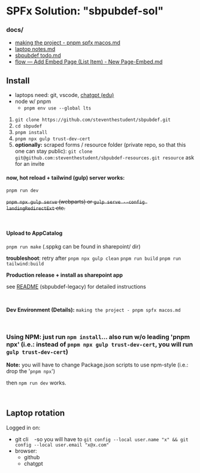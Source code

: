 # SPFx Solution: "sbpubdef-sol"

### docs/

-   [making the project - pnpm spfx macos.md](https://github.com/steventhestudent/sbpubdef/blob/main/docs/making%20the%20project%20-%20pnpm%20spfx%20macos.md)
-   [laptop notes.md](https://github.com/steventhestudent/sbpubdef/blob/main/docs/laptop%20notes.md)
-   [sbpubdef todo.md](https://github.com/steventhestudent/sbpubdef/blob/main/docs/sbpubdef%20todo.md)
-   [flow — Add Embed Page (List Item) - New Page-Embed.md](https://github.com/steventhestudent/sbpubdef/blob/main/docs/flow%20%E2%80%94%20Add%20Embed%20Page%20(List%20item)%20-%20New%20Page-Embed.md)
    &nbsp;

## Install

-   laptops need: git, vscode, [chatgpt (edu)](https://www.calstatela.edu/genai/chatgpt-edu-faq)
-   node w/ pnpm
    -   `pnpm env use --global lts`

1. `git clone https://github.com/steventhestudent/sbpubdef.git`
2. `cd sbpudef`
3. `pnpm install`
4. `pnpm npx gulp trust-dev-cert`
5. **optionally:** scraped forms / resource folder (private repo, so that this one can stay public): `git clone git@github.com:steventhestudent/sbpubdef-resources.git resource` ask for an invite

#### now, hot reload + tailwind (gulp) server works:
```pnpm run dev```

~~`pnpm npx gulp serve` (webparts) or ```gulp serve --config landingRedirectExt``` etc.~~

&nbsp;

#### Upload to AppCatalog
```pnpm run make``` (.sppkg can be found in sharepoint/ dir)

**troubleshoot**: retry after
```pnpm npx gulp clean```
```pnpm run build```
```pnpm run tailwind:build```

**Production release + install as sharepoint app**

see [README](https://github.com/steventhestudent/sbpubdef-legacy.git) (sbpubdef-legacy) for detailed instructions


&nbsp;

**Dev Environment (Details):** `making the project - pnpm spfx macos.md`

&nbsp;

### **Using NPM:** just run `npm install`... also run w/o leading 'pnpm npx' (i.e.: instead of `pnpm npx gulp trust-dev-cert`, you will run `gulp trust-dev-cert`)
**Note:** you will have to change Package.json scripts to use npm-style (i.e.: drop the '```pnpm npx```')

then ```npm run dev``` works.
&nbsp;

&nbsp;

## Laptop rotation

Logged in on:
-   git cli &nbsp; &nbsp;-so you will have to `git config --local user.name "x" && git config --local user.email "x@x.com"`
-   browser:
    -   github
    -   chatgpt
